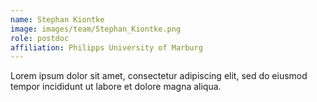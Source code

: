 ```yaml
---
name: Stephan Kiontke
image: images/team/Stephan_Kiontke.png
role: postdoc
affiliation: Philipps University of Marburg
---
```


Lorem ipsum dolor sit amet, consectetur adipiscing elit, sed do eiusmod tempor incididunt ut labore et dolore magna aliqua.
